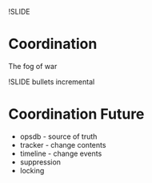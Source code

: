 !SLIDE 
# Coordination #

The fog of war

!SLIDE bullets incremental
# Coordination Future #

* opsdb - source of truth
* tracker - change contents
* timeline - change events
* suppression
* locking
